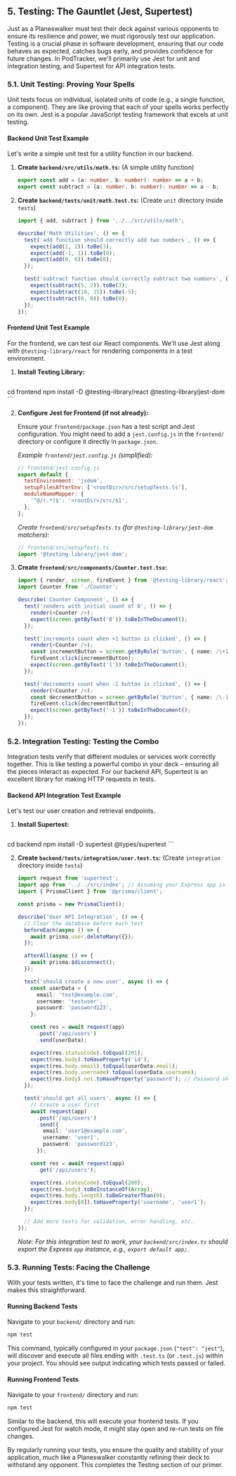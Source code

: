 
## 5. Testing: The Gauntlet (Jest, Supertest)

Just as a Planeswalker must test their deck against various opponents to ensure its resilience and power, we must rigorously test our application. Testing is a crucial phase in software development, ensuring that our code behaves as expected, catches bugs early, and provides confidence for future changes. In PodTracker, we'll primarily use Jest for unit and integration testing, and Supertest for API integration tests.

### 5.1. Unit Testing: Proving Your Spells

Unit tests focus on individual, isolated units of code (e.g., a single function, a component). They are like proving that each of your spells works perfectly on its own. Jest is a popular JavaScript testing framework that excels at unit testing.

#### Backend Unit Test Example

Let's write a simple unit test for a utility function in our backend.

1.  **Create `backend/src/utils/math.ts`:** (A simple utility function)

    ```typescript
    export const add = (a: number, b: number): number => a + b;
    export const subtract = (a: number, b: number): number => a - b;
    ```

2.  **Create `backend/tests/unit/math.test.ts`:** (Create `unit` directory inside `tests`)

    ```typescript
    import { add, subtract } from '../../src/utils/math';

    describe('Math Utilities', () => {
      test('add function should correctly add two numbers', () => {
        expect(add(1, 2)).toBe(3);
        expect(add(-1, 1)).toBe(0);
        expect(add(0, 0)).toBe(0);
      });

      test('subtract function should correctly subtract two numbers', () => {
        expect(subtract(5, 2)).toBe(3);
        expect(subtract(10, 15)).toBe(-5);
        expect(subtract(0, 0)).toBe(0);
      });
    });
    ```

#### Frontend Unit Test Example

For the frontend, we can test our React components. We'll use Jest along with `@testing-library/react` for rendering components in a test environment.

1.  **Install Testing Library:**

    ```bash
cd frontend
npm install -D @testing-library/react @testing-library/jest-dom
    ```

2.  **Configure Jest for Frontend (if not already):**

    Ensure your `frontend/package.json` has a test script and Jest configuration. You might need to add a `jest.config.js` in the `frontend/` directory or configure it directly in `package.json`.

    *Example `frontend/jest.config.js` (simplified):*

    ```javascript
    // frontend/jest.config.js
    export default {
      testEnvironment: 'jsdom',
      setupFilesAfterEnv: ['<rootDir>/src/setupTests.ts'],
      moduleNameMapper: {
        '^@/(.*)$': '<rootDir>/src/$1',
      },
    };
    ```

    *Create `frontend/src/setupTests.ts` (for `@testing-library/jest-dom` matchers):*

    ```typescript
    // frontend/src/setupTests.ts
    import '@testing-library/jest-dom';
    ```

3.  **Create `frontend/src/components/Counter.test.tsx`:**

    ```typescript jsx
    import { render, screen, fireEvent } from '@testing-library/react';
    import Counter from './Counter';

    describe('Counter Component', () => {
      test('renders with initial count of 0', () => {
        render(<Counter />);
        expect(screen.getByText('0')).toBeInTheDocument();
      });

      test('increments count when +1 button is clicked', () => {
        render(<Counter />);
        const incrementButton = screen.getByRole('button', { name: /\+1/i });
        fireEvent.click(incrementButton);
        expect(screen.getByText('1')).toBeInTheDocument();
      });

      test('decrements count when -1 button is clicked', () => {
        render(<Counter />);
        const decrementButton = screen.getByRole('button', { name: /\-1/i });
        fireEvent.click(decrementButton);
        expect(screen.getByText('-1')).toBeInTheDocument();
      });
    });
    ```

### 5.2. Integration Testing: Testing the Combo

Integration tests verify that different modules or services work correctly together. This is like testing a powerful combo in your deck – ensuring all the pieces interact as expected. For our backend API, Supertest is an excellent library for making HTTP requests in tests.

#### Backend API Integration Test Example

Let's test our user creation and retrieval endpoints.

1.  **Install Supertest:**

    ```bash
cd backend
npm install -D supertest @types/supertest
    ```

2.  **Create `backend/tests/integration/user.test.ts`:** (Create `integration` directory inside `tests`)

    ```typescript
    import request from 'supertest';
    import app from '../../src/index'; // Assuming your Express app is exported from index.ts
    import { PrismaClient } from '@prisma/client';

    const prisma = new PrismaClient();

    describe('User API Integration', () => {
      // Clear the database before each test
      beforeEach(async () => {
        await prisma.user.deleteMany({});
      });

      afterAll(async () => {
        await prisma.$disconnect();
      });

      test('should create a new user', async () => {
        const userData = {
          email: 'test@example.com',
          username: 'testuser',
          password: 'password123',
        };

        const res = await request(app)
          .post('/api/users')
          .send(userData);

        expect(res.statusCode).toEqual(201);
        expect(res.body).toHaveProperty('id');
        expect(res.body.email).toEqual(userData.email);
        expect(res.body.username).toEqual(userData.username);
        expect(res.body).not.toHaveProperty('password'); // Password should not be returned
      });

      test('should get all users', async () => {
        // Create a user first
        await request(app)
          .post('/api/users')
          .send({
            email: 'user1@example.com',
            username: 'user1',
            password: 'password123',
          });

        const res = await request(app)
          .get('/api/users');

        expect(res.statusCode).toEqual(200);
        expect(res.body).toBeInstanceOf(Array);
        expect(res.body.length).toBeGreaterThan(0);
        expect(res.body[0]).toHaveProperty('username', 'user1');
      });

      // Add more tests for validation, error handling, etc.
    });
    ```

    *Note: For this integration test to work, your `backend/src/index.ts` should export the Express `app` instance, e.g., `export default app;`.*

### 5.3. Running Tests: Facing the Challenge

With your tests written, it's time to face the challenge and run them. Jest makes this straightforward.

#### Running Backend Tests

Navigate to your `backend/` directory and run:

```bash
npm test
```

This command, typically configured in your `package.json` (`"test": "jest"`), will discover and execute all files ending with `.test.ts` (or `.test.js`) within your project. You should see output indicating which tests passed or failed.

#### Running Frontend Tests

Navigate to your `frontend/` directory and run:

```bash
npm test
```

Similar to the backend, this will execute your frontend tests. If you configured Jest for watch mode, it might stay open and re-run tests on file changes.

By regularly running your tests, you ensure the quality and stability of your application, much like a Planeswalker constantly refining their deck to withstand any opponent. This completes the Testing section of our primer.

